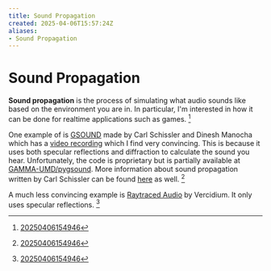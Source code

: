 ```yaml
---
title: Sound Propagation
created: 2025-04-06T15:57:24Z
aliases:
- Sound Propagation
---
```


# Sound Propagation

**Sound propagation** is the process of simulating what audio sounds like based on the environment you are in. In particular, I'm interested in how it can be done for realtime applications such as games. [^1]

One example of is [GSOUND](https://gamma.cs.unc.edu/GSOUND/) made by Carl Schissler and Dinesh Manocha which has a [video recording](https://gamma.cs.unc.edu/GSOUND/video.mp4) which I find very convincing. This is because it uses both specular reflections and diffraction to calculate the sound you hear. Unfortunately, the code is proprietary but is partially available at [GAMMA-UMD/pygsound](https://github.com/GAMMA-UMD/pygsound). More information about sound propagation written by Carl Schissler can be found [here](http://www.carlschissler.com/index.php?page=publications) as well. [^1]

A much less convincing example is [Raytraced Audio](https://www.youtube.com/watch?v=u6EuAUjq92k) by Vercidium. It only uses specular reflections. [^1]

[^1]: [20250406154946](../entries/20250406154946.md)
